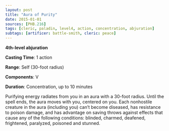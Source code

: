 ```yaml
---
layout: post
title: "Aura of Purity"
date: 2015-01-01
sources: [PHB.216]
tags: [cleric, paladin, level4, action, concentration, abjuration]
subtags: [artificer: battle-smith, cleric: peace]
---
```


**4th-level abjuration**

**Casting Time**: 1 action

**Range**: Self (30-foot radius)

**Components**: V

**Duration**: Concentration, up to 10 minutes

Purifying energy radiates from you in an aura with a 30-foot radius. Until the spell ends, the aura moves with you, centered on you. Each nonhostile creature in the aura (including you) can’t become diseased, has resistance to poison damage, and has advantage on saving throws against effects that cause any of the following conditions: blinded, charmed, deafened, frightened, paralyzed, poisoned and stunned.
